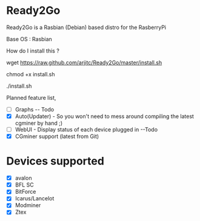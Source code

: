 Ready2Go
========

Ready2Go is a Rasbian (Debian) based distro for the RasberryPi

Base OS : Rasbian  

How do I install this ?

wget https://raw.github.com/arjitc/Ready2Go/master/install.sh

chmod +x install.sh

./install.sh


Planned feature list, 
- [ ] Graphs -- Todo
- [x] Auto(Updater) - So you won't need to mess around compiling the latest cgminer by hand ;)
- [ ] WebUI - Display status of each device plugged in --Todo 
- [x] CGminer support (latest from Git)

Devices supported
==========
- [x] avalon
- [x] BFL SC
- [x] BitForce
- [x] Icarus/Lancelot
- [x] Modminer
- [x] Ztex
